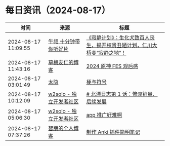 ﻿# 每日资讯（2024-08-17）

|时间|来源|标题|
|---|---|---|
|2024-08-17 11:09:55|[牛叔 十分钟带你听好片](https://getpodcast.xyz/data/ximalaya/11534451.xml)|[《寂静计划》：生化犬致百人丧生，揭开权贵丑陋计划，仁川大桥变“寂静之地”！](https://www.ximalaya.com/sound/749421217)|
|2024-08-17 11:43:16|[草梅友仁的博客](https://blog.cmyr.ltd/atom.xml)|[2024 原神 FES 观后感](https://blog.cmyr.ltd/archives/dc64f04d.html)|
|2024-08-17 03:01:49|[太隐](https://wangyurui.com/feed.xml)|[梗与符号](https://wangyurui.com/posts/geng-yu-fu-hao-52874f8e)|
|2024-08-17 10:12:09|[w2solo - 独立开发者社区](https://w2solo.com/topics/feed)|[# 北漂日志第 1 话：惨淡销量、后续发展](https://w2solo.com/topics/4926)|
|2024-08-17 05:06:30|[w2solo - 独立开发者社区](https://w2solo.com/topics/feed)|[app 推广好难啊](https://w2solo.com/topics/4925)|
|2024-08-17 07:37:26|[智朋的个人博客](https://coffeelize.top/atom.xml)|[制作 Anki 插件简明笔记](https://coffeelize.top/posts/Short-Notes-on-Making-Anki-Plugins.html)|
